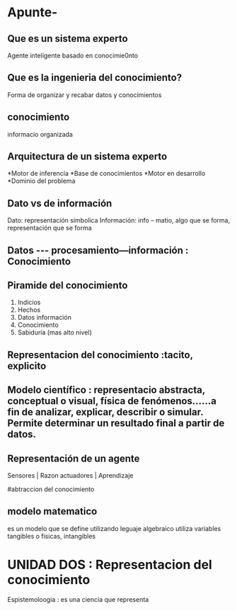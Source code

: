# Apunte-
## Que es un sistema experto 
Agente inteligente basado en conocimie0nto 
## Que es la ingenieria del conocimiento? 
Forma de organizar y recabar datos y conocimientos
## conocimiento 
informacio organizada 
## Arquitectura de un sistema experto 
*Motor de inferencía
*Base de conocimientos
*Motor en desarrollo 
*Dominio del problema
## Dato vs de información 
Dato: representación simbolica
Información: info – matio, algo que se forma, representación que se forma 
## Datos --- procesamiento—información : Conocimiento 
## Piramide del conocimiento 
1.	Indicios
2.	Hechos 
3.	Datos información
4.	Conocimiento 
5.	Sabiduría (mas alto nivel)
## Representacion del conocimiento :tacito, explicito 

## Modelo científico : representacio abstracta, conceptual o visual, física de fenómenos……a fin de analizar, explicar, describir o simular. Permite determinar un resultado final a partir de datos. 
##  Representación de un agente 
Sensores |	Razon 
actuadores	| Aprendizaje 

#abtraccion del conocimiento 

## modelo matematico 
es un modelo que se define utilizando leguaje algebraico utiliza variables tangibles o fisicas, intangibles 

# UNIDAD DOS : Representacion del conocimiento 
Espistemoloogia : es una ciencia que representa 
